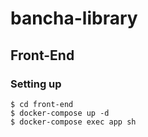 # bancha-library

## Front-End

### Setting up

```
$ cd front-end
$ docker-compose up -d
$ docker-compose exec app sh
```